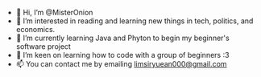 - 👋 Hi, I’m @MisterOnion
- 👀 I’m interested in reading and learning new things in tech, politics, and economics.
- 🌱 I’m currently learning Java and Phyton to begin my beginner's software project
- 💞️ I’m keen on learning how to code with a group of beginners :3
- 📫 You can contact me by emailing limsiryuean000@gmail.com

<!---
MisterOnion/MisterOnion is a ✨ special ✨ repository because its `README.md` (this file) appears on your GitHub profile.
You can click the Preview link to take a look at your changes.
--->
